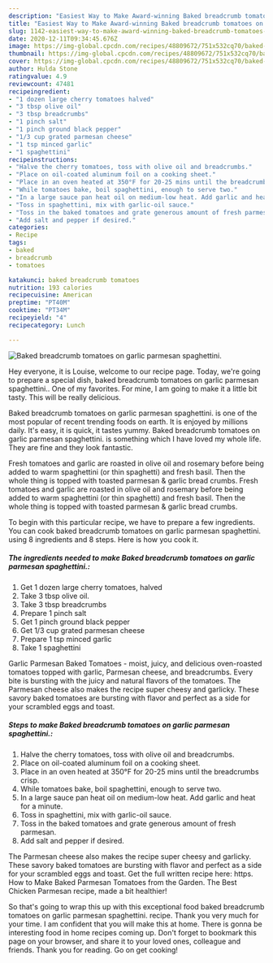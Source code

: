```yaml
---
description: "Easiest Way to Make Award-winning Baked breadcrumb tomatoes on garlic parmesan spaghettini."
title: "Easiest Way to Make Award-winning Baked breadcrumb tomatoes on garlic parmesan spaghettini."
slug: 1142-easiest-way-to-make-award-winning-baked-breadcrumb-tomatoes-on-garlic-parmesan-spaghettini
date: 2020-12-11T09:34:45.676Z
image: https://img-global.cpcdn.com/recipes/48809672/751x532cq70/baked-breadcrumb-tomatoes-on-garlic-parmesan-spaghettini-recipe-main-photo.jpg
thumbnail: https://img-global.cpcdn.com/recipes/48809672/751x532cq70/baked-breadcrumb-tomatoes-on-garlic-parmesan-spaghettini-recipe-main-photo.jpg
cover: https://img-global.cpcdn.com/recipes/48809672/751x532cq70/baked-breadcrumb-tomatoes-on-garlic-parmesan-spaghettini-recipe-main-photo.jpg
author: Hulda Stone
ratingvalue: 4.9
reviewcount: 47481
recipeingredient:
- "1 dozen large cherry tomatoes halved"
- "3 tbsp olive oil"
- "3 tbsp breadcrumbs"
- "1 pinch salt"
- "1 pinch ground black pepper"
- "1/3 cup grated parmesan cheese"
- "1 tsp minced garlic"
- "1 spaghettini"
recipeinstructions:
- "Halve the cherry tomatoes, toss with olive oil and breadcrumbs."
- "Place on oil-coated aluminum foil on a cooking sheet."
- "Place in an oven heated at 350°F for 20-25 mins until the breadcrumbs crisp."
- "While tomatoes bake, boil spaghettini, enough to serve two."
- "In a large sauce pan heat oil on medium-low heat. Add garlic and heat for a minute."
- "Toss in spaghettini, mix with garlic-oil sauce."
- "Toss in the baked tomatoes and grate generous amount of fresh parmesan."
- "Add salt and pepper if desired."
categories:
- Recipe
tags:
- baked
- breadcrumb
- tomatoes

katakunci: baked breadcrumb tomatoes 
nutrition: 193 calories
recipecuisine: American
preptime: "PT40M"
cooktime: "PT34M"
recipeyield: "4"
recipecategory: Lunch

---
```



![Baked breadcrumb tomatoes on garlic parmesan spaghettini.](https://img-global.cpcdn.com/recipes/48809672/751x532cq70/baked-breadcrumb-tomatoes-on-garlic-parmesan-spaghettini-recipe-main-photo.jpg)

Hey everyone, it is Louise, welcome to our recipe page. Today, we're going to prepare a special dish, baked breadcrumb tomatoes on garlic parmesan spaghettini.. One of my favorites. For mine, I am going to make it a little bit tasty. This will be really delicious.

Baked breadcrumb tomatoes on garlic parmesan spaghettini. is one of the most popular of recent trending foods on earth. It is enjoyed by millions daily. It's easy, it is quick, it tastes yummy. Baked breadcrumb tomatoes on garlic parmesan spaghettini. is something which I have loved my whole life. They are fine and they look fantastic.

Fresh tomatoes and garlic are roasted in olive oil and rosemary before being added to warm spaghettini (or thin spaghetti) and fresh basil. Then the whole thing is topped with toasted parmesan &amp; garlic bread crumbs. Fresh tomatoes and garlic are roasted in olive oil and rosemary before being added to warm spaghettini (or thin spaghetti) and fresh basil. Then the whole thing is topped with toasted parmesan &amp; garlic bread crumbs.


To begin with this particular recipe, we have to prepare a few ingredients. You can cook baked breadcrumb tomatoes on garlic parmesan spaghettini. using 8 ingredients and 8 steps. Here is how you cook it.

<!--inarticleads1-->

##### The ingredients needed to make Baked breadcrumb tomatoes on garlic parmesan spaghettini.:

1. Get 1 dozen large cherry tomatoes, halved
1. Take 3 tbsp olive oil.
1. Take 3 tbsp breadcrumbs
1. Prepare 1 pinch salt
1. Get 1 pinch ground black pepper
1. Get 1/3 cup grated parmesan cheese
1. Prepare 1 tsp minced garlic
1. Take 1 spaghettini


Garlic Parmesan Baked Tomatoes - moist, juicy, and delicious oven-roasted tomatoes topped with garlic, Parmesan cheese, and breadcrumbs. Every bite is bursting with the juicy and natural flavors of the tomatoes. The Parmesan cheese also makes the recipe super cheesy and garlicky. These savory baked tomatoes are bursting with flavor and perfect as a side for your scrambled eggs and toast. 

<!--inarticleads2-->

##### Steps to make Baked breadcrumb tomatoes on garlic parmesan spaghettini.:

1. Halve the cherry tomatoes, toss with olive oil and breadcrumbs.
1. Place on oil-coated aluminum foil on a cooking sheet.
1. Place in an oven heated at 350°F for 20-25 mins until the breadcrumbs crisp.
1. While tomatoes bake, boil spaghettini, enough to serve two.
1. In a large sauce pan heat oil on medium-low heat. Add garlic and heat for a minute.
1. Toss in spaghettini, mix with garlic-oil sauce.
1. Toss in the baked tomatoes and grate generous amount of fresh parmesan.
1. Add salt and pepper if desired.


The Parmesan cheese also makes the recipe super cheesy and garlicky. These savory baked tomatoes are bursting with flavor and perfect as a side for your scrambled eggs and toast. Get the full written recipe here: https. How to Make Baked Parmesan Tomatoes from the Garden. The Best Chicken Parmesan recipe, made a bit healthier! 

So that's going to wrap this up with this exceptional food baked breadcrumb tomatoes on garlic parmesan spaghettini. recipe. Thank you very much for your time. I am confident that you will make this at home. There is gonna be interesting food in home recipes coming up. Don't forget to bookmark this page on your browser, and share it to your loved ones, colleague and friends. Thank you for reading. Go on get cooking!
